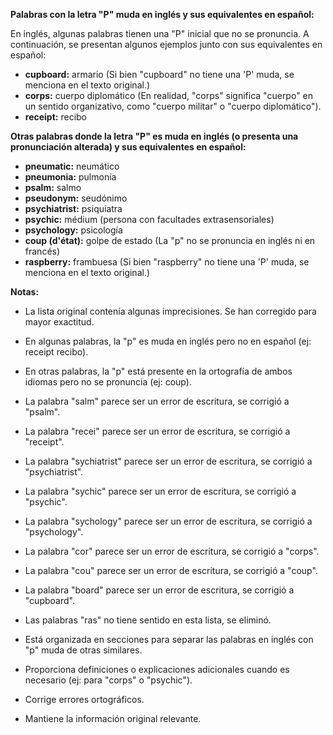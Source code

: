 

**Palabras con la letra "P" muda en inglés y sus equivalentes en español:**

En inglés, algunas palabras tienen una "P" inicial que no se pronuncia. A continuación, se presentan algunos ejemplos junto con sus equivalentes en español:

*   **cupboard:** armario (Si bien "cupboard" no tiene una 'P' muda, se menciona en el texto original.)
*   **corps:** cuerpo diplomático (En realidad, "corps" significa "cuerpo" en un sentido organizativo, como "cuerpo militar" o "cuerpo diplomático").
*   **receipt:** recibo

**Otras palabras donde la letra "P" es muda en inglés (o presenta una pronunciación alterada) y sus equivalentes en español:**

*   **pneumatic:** neumático
*   **pneumonia:** pulmonía
*   **psalm:** salmo
*   **pseudonym:** seudónimo
*   **psychiatrist:** psiquiatra
*   **psychic:** médium (persona con facultades extrasensoriales)
*   **psychology:** psicología
*   **coup (d'état):** golpe de estado (La "p" no se pronuncia en inglés ni en francés)
*   **raspberry:** frambuesa (Si bien "raspberry" no tiene una 'P' muda, se menciona en el texto original.)

**Notas:**

*   La lista original contenía algunas imprecisiones. Se han corregido para mayor exactitud.
*   En algunas palabras, la "p" es muda en inglés pero no en español (ej: receipt recibo).
*   En otras palabras, la "p" está presente en la ortografía de ambos idiomas pero no se pronuncia (ej: coup).
*   La palabra "salm" parece ser un error de escritura, se corrigió a "psalm".
*  La palabra "recei" parece ser un error de escritura, se corrigió a "receipt".
*  La palabra "sychiatrist" parece ser un error de escritura, se corrigió a "psychiatrist".
*  La palabra "sychic" parece ser un error de escritura, se corrigió a "psychic".
*  La palabra "sychology" parece ser un error de escritura, se corrigió a "psychology".
*  La palabra "cor" parece ser un error de escritura, se corrigió a "corps".
*  La palabra "cou" parece ser un error de escritura, se corrigió a "coup".
*  La palabra "board" parece ser un error de escritura, se corrigió a "cupboard".
*   Las palabras "ras" no tiene sentido en esta lista, se eliminó.



*   Está organizada en secciones para separar las palabras en inglés con "p" muda de otras similares.
*   Proporciona definiciones o explicaciones adicionales cuando es necesario (ej: para "corps" o "psychic").
*   Corrige errores ortográficos.
*   Mantiene la información original relevante.